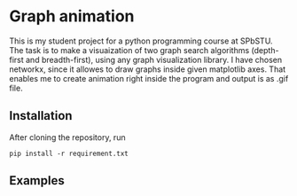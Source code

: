 # Graph animation

This is my student project for a python programming course at SPbSTU.
The task is to make a visuaization of two graph search algorithms (depth-first and breadth-first), using any graph visualization library. I have chosen networkx, since it allowes to draw graphs inside given matplotlib axes. That enables me to create animation right inside the program and output is as .gif file.

## Installation
After cloning the repository, run
```
pip install -r requirement.txt
```
## Examples
